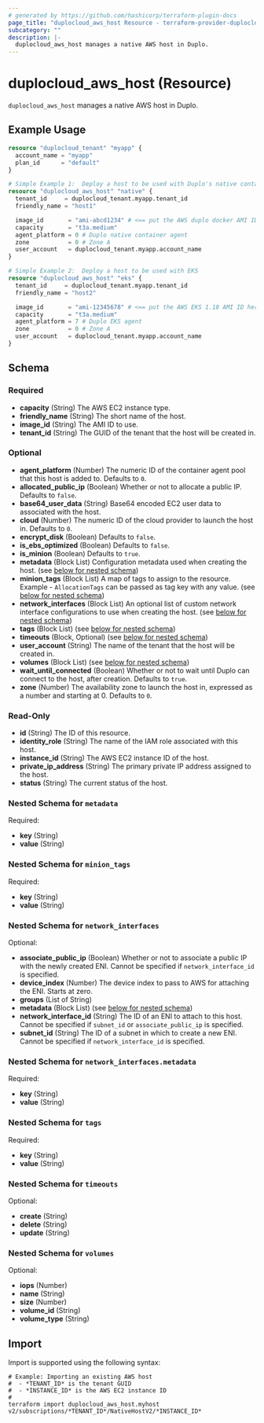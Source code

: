 ```yaml
---
# generated by https://github.com/hashicorp/terraform-plugin-docs
page_title: "duplocloud_aws_host Resource - terraform-provider-duplocloud"
subcategory: ""
description: |-
  duplocloud_aws_host manages a native AWS host in Duplo.
---
```


# duplocloud_aws_host (Resource)

`duplocloud_aws_host` manages a native AWS host in Duplo.

## Example Usage

```terraform
resource "duplocloud_tenant" "myapp" {
  account_name = "myapp"
  plan_id      = "default"
}

# Simple Example 1:  Deploy a host to be used with Duplo's native container agent
resource "duplocloud_aws_host" "native" {
  tenant_id     = duplocloud_tenant.myapp.tenant_id
  friendly_name = "host1"

  image_id       = "ami-abcd1234" # <== put the AWS duplo docker AMI ID here
  capacity       = "t3a.medium"
  agent_platform = 0 # Duplo native container agent
  zone           = 0 # Zone A
  user_account   = duplocloud_tenant.myapp.account_name
}

# Simple Example 2:  Deploy a host to be used with EKS
resource "duplocloud_aws_host" "eks" {
  tenant_id     = duplocloud_tenant.myapp.tenant_id
  friendly_name = "host2"

  image_id       = "ami-12345678" # <== put the AWS EKS 1.18 AMI ID here
  capacity       = "t3a.medium"
  agent_platform = 7 # Duplo EKS agent
  zone           = 0 # Zone A
  user_account   = duplocloud_tenant.myapp.account_name
}
```

<!-- schema generated by tfplugindocs -->
## Schema

### Required

- **capacity** (String) The AWS EC2 instance type.
- **friendly_name** (String) The short name of the host.
- **image_id** (String) The AMI ID to use.
- **tenant_id** (String) The GUID of the tenant that the host will be created in.

### Optional

- **agent_platform** (Number) The numeric ID of the container agent pool that this host is added to. Defaults to `0`.
- **allocated_public_ip** (Boolean) Whether or not to allocate a public IP. Defaults to `false`.
- **base64_user_data** (String) Base64 encoded EC2 user data to associated with the host.
- **cloud** (Number) The numeric ID of the cloud provider to launch the host in. Defaults to `0`.
- **encrypt_disk** (Boolean) Defaults to `false`.
- **is_ebs_optimized** (Boolean) Defaults to `false`.
- **is_minion** (Boolean) Defaults to `true`.
- **metadata** (Block List) Configuration metadata used when creating the host. (see [below for nested schema](#nestedblock--metadata))
- **minion_tags** (Block List) A map of tags to assign to the resource. Example - `AllocationTags` can be passed as tag key with any value. (see [below for nested schema](#nestedblock--minion_tags))
- **network_interfaces** (Block List) An optional list of custom network interface configurations to use when creating the host. (see [below for nested schema](#nestedblock--network_interfaces))
- **tags** (Block List) (see [below for nested schema](#nestedblock--tags))
- **timeouts** (Block, Optional) (see [below for nested schema](#nestedblock--timeouts))
- **user_account** (String) The name of the tenant that the host will be created in.
- **volumes** (Block List) (see [below for nested schema](#nestedblock--volumes))
- **wait_until_connected** (Boolean) Whether or not to wait until Duplo can connect to the host, after creation. Defaults to `true`.
- **zone** (Number) The availability zone to launch the host in, expressed as a number and starting at 0. Defaults to `0`.

### Read-Only

- **id** (String) The ID of this resource.
- **identity_role** (String) The name of the IAM role associated with this host.
- **instance_id** (String) The AWS EC2 instance ID of the host.
- **private_ip_address** (String) The primary private IP address assigned to the host.
- **status** (String) The current status of the host.

<a id="nestedblock--metadata"></a>
### Nested Schema for `metadata`

Required:

- **key** (String)
- **value** (String)


<a id="nestedblock--minion_tags"></a>
### Nested Schema for `minion_tags`

Required:

- **key** (String)
- **value** (String)


<a id="nestedblock--network_interfaces"></a>
### Nested Schema for `network_interfaces`

Optional:

- **associate_public_ip** (Boolean) Whether or not to associate a public IP with the newly created ENI.  Cannot be specified if `network_interface_id` is specified.
- **device_index** (Number) The device index to pass to AWS for attaching the ENI.  Starts at zero.
- **groups** (List of String)
- **metadata** (Block List) (see [below for nested schema](#nestedblock--network_interfaces--metadata))
- **network_interface_id** (String) The ID of an ENI to attach to this host.  Cannot be specified if `subnet_id` or `associate_public_ip` is specified.
- **subnet_id** (String) The ID of a subnet in which to create a new ENI.  Cannot be specified if `network_interface_id` is specified.

<a id="nestedblock--network_interfaces--metadata"></a>
### Nested Schema for `network_interfaces.metadata`

Required:

- **key** (String)
- **value** (String)



<a id="nestedblock--tags"></a>
### Nested Schema for `tags`

Required:

- **key** (String)
- **value** (String)


<a id="nestedblock--timeouts"></a>
### Nested Schema for `timeouts`

Optional:

- **create** (String)
- **delete** (String)
- **update** (String)


<a id="nestedblock--volumes"></a>
### Nested Schema for `volumes`

Optional:

- **iops** (Number)
- **name** (String)
- **size** (Number)
- **volume_id** (String)
- **volume_type** (String)

## Import

Import is supported using the following syntax:

```shell
# Example: Importing an existing AWS host
#  - *TENANT_ID* is the tenant GUID
#  - *INSTANCE_ID* is the AWS EC2 instance ID
#
terraform import duplocloud_aws_host.myhost v2/subscriptions/*TENANT_ID*/NativeHostV2/*INSTANCE_ID*
```
